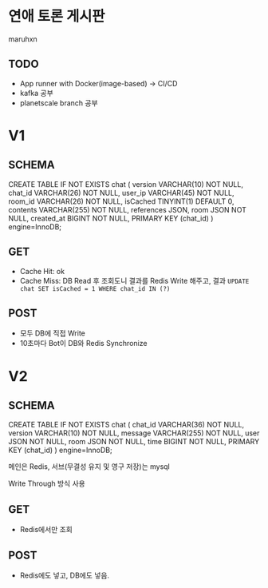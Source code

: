 # 연애 토론 게시판

maruhxn

## TODO

- App runner with Docker(image-based) -> CI/CD
- kafka 공부
- planetscale branch 공부

# V1

## SCHEMA

CREATE TABLE IF NOT EXISTS chat (
version VARCHAR(10) NOT NULL,
chat_id VARCHAR(26) NOT NULL,
user_ip VARCHAR(45) NOT NULL,
room_id VARCHAR(26) NOT NULL,
isCached TINYINT(1) DEFAULT 0,
contents VARCHAR(255) NOT NULL,
references JSON,
room JSON NOT NULL,
created_at BIGINT NOT NULL,
PRIMARY KEY (chat_id)
) engine=InnoDB;

## GET

- Cache Hit: ok
- Cache Miss: DB Read 후 조회도니 결과를 Redis Write 해주고, 결과 `UPDATE chat SET isCached = 1 WHERE chat_id IN (?)`

## POST

- 모두 DB에 직접 Write
- 10초마다 Bot이 DB와 Redis Synchronize

# V2

## SCHEMA

CREATE TABLE IF NOT EXISTS chat (
chat_id VARCHAR(36) NOT NULL,
version VARCHAR(10) NOT NULL,
message VARCHAR(255) NOT NULL,
user JSON NOT NULL,
room JSON NOT NULL,
time BIGINT NOT NULL,
PRIMARY KEY (chat_id)
) engine=InnoDB;

메인은 Redis, 서브(무결성 유지 및 영구 저장)는 mysql

Write Through 방식 사용

## GET

- Redis에서만 조회

## POST

- Redis에도 넣고, DB에도 넣음.
